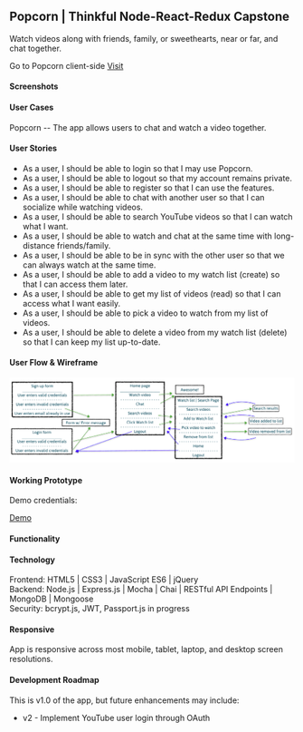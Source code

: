 ## Popcorn | Thinkful Node-React-Redux Capstone
Watch videos along with friends, family, or sweethearts, near or far, and chat together.

Go to Popcorn client-side [Visit](https://github.com/azureowl/popcorn-node-capstone-react)

#### Screenshots


#### User Cases
Popcorn -- The app allows users to chat and watch a video together.


#### User Stories

* As a user, I should be able to login so that I may use Popcorn.
* As a user, I should be able to logout so that my account remains private.
* As a user, I should be able to register so that I can use the features.
* As a user, I should be able to chat with another user so that I can socialize while watching videos.
* As a user, I should be able to search YouTube videos so that I can watch what I want.
* As a user, I should be able to watch and chat at the same time with long-distance friends/family.
* As a user, I should be able to be in sync with the other user so that we can always watch at the same time.
* As a user, I should be able to add a video to my watch list (create) so that I can access them later.
* As a user, I should be able to get my list of videos (read) so that I can access what I want easily.
* As a user, I should be able to pick a video to watch from my list of videos.
* As a user, I should be able to delete a video from my watch list (delete) so that I can keep my list up-to-date.


#### User Flow & Wireframe

<img src="./github-images/userflow-react-capstone.png" alt="userflow" />

#### Working Prototype
Demo credentials:

[Demo]()

#### Functionality



#### Technology
Frontend: HTML5 | CSS3 | JavaScript ES6 | jQuery  
Backend: Node.js | Express.js | Mocha | Chai | RESTful API Endpoints | MongoDB | Mongoose  
Security: bcrypt.js, JWT, Passport.js in progress

#### Responsive
App is responsive across most mobile, tablet, laptop, and desktop screen resolutions.

#### Development Roadmap
This is v1.0 of the app, but future enhancements may include:

* v2 - Implement YouTube user login through OAuth